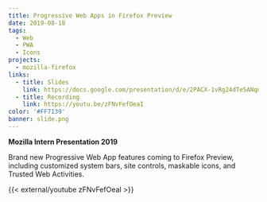 ```yaml
---
title: Progressive Web Apps in Firefox Preview
date: 2019-08-18
tags:
  - Web
  - PWA
  - Icons
projects:
  - mozilla-firefox
links:
  - title: Slides
    link: https://docs.google.com/presentation/d/e/2PACX-1vRg24dTe5ANqnVqVAgsy7q2QGsXW5-oBh6D9xD7j2YZ9mzMIXJEKtFYVPabdEetspEeNUlcgJaxLmdT/pub?start=false&loop=false#slide=id.gc6f9e470d_0_0
  - title: Recording
    link: https://youtu.be/zFNvFefOeaI
color: '#FF7139'
banner: slide.png
---
```


**Mozilla Intern Presentation 2019**

Brand new Progressive Web App features coming to Firefox Preview, including customized system bars, site controls, maskable icons, and Trusted Web Activities.

{{< external/youtube zFNvFefOeaI >}}
